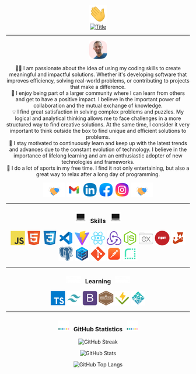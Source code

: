 <div align="center">

<a href="https://github.com/BenjaMura"><img src="images/Wave.gif" alt="Wave" width="50" title="Welcome!"/></a>
<br/>
<a href="https://github.com/BenjaMura"><img src="https://readme-typing-svg.herokuapp.com?font=Murecho&size=32&center=true&pause=1000&width=435&lines=Hi!+I'm+Benjamin;Full+Stack+Web+Developer" alt="Title" title="Hi, there!"/></a>

<hr/>

<a href="https://github.com/BenjaMura"><img src="images/BenjaMura.png" alt="BenjaMura" width="50" title="Nice pic right?"/></a>

👨‍💻 I am passionate about the idea of using my coding skills to create meaningful and impactful solutions. Whether it's developing software that improves efficiency, solving real-world problems, or contributing to projects that make a difference.
<br/>
🤝 I enjoy being part of a larger community where I can learn from others and get to have a positive impact. I believe in the important power of collaboration and the mutual exchange of knowledge.
<br/>
💡 I find great satisfaction in solving complex problems and puzzles. My logical and analytical thinking allows me to face challenges in a more structured way to find creative solutions. At the same time, I consider it very important to think outside the box to find unique and efficient solutions to problems.
<br/>
🚀 I stay motivated to continuously learn and keep up with the latest trends and advances due to the constant evolution of technology. I believe in the importance of lifelong learning and am an enthusiastic adopter of new technologies and frameworks.
<br/>
🏃 I do a lot of sports in my free time. I find it not only entertaining, but also a great way to relax after a long day of programming.

<a href="https://github.com/BenjaMura"><img src="images/Handshake.gif" alt="Handshake" height="40" width="60" title="Let's connect!"/></a>
<a href="mailto:benjaminmuratore1@gmail.com"><img src="images/Gmail.png" alt="Gmail" height="40" width="40" title="Gmail"/></a>
<a href="https://www.linkedin.com/in/benjamín-muratore-8a5928192"><img src="images/Linkedin.png" alt="Linkedin" height="40" width="40" title="Linkedin"/></a>
<a href="https://www.facebook.com/benjamin.muratore"><img src="images/Facebook.png" alt="Facebook" height="40" width="40" title="Facebook"/></a>
<a href="https://www.instagram.com/benjaminmuratore"><img src="images/Instagram.png" alt="Instagram" height="40" width="40" title="Instagram"/></a>
<a href="https://github.com/BenjaMura"><img src="images/Handshake.gif" alt="Handshake" height="40" width="60" title="You know where to find me!"/></a>

<hr/>

<h3> <a href="https://github.com/BenjaMura"><img src="images/Skills.webp" alt="Skills" width="30" title="My stack"></a> &nbsp Skills &nbsp <a href="https://github.com/BenjaMura"><img src="images/Skills.webp" alt="Skills" width="30" title="Take a look"> </h3>

<a href="https://developer.mozilla.org/en-US/docs/Web/JavaScript"><img src="images/Javascript.png" alt="Javascript" title="Javascript" height="40" width="40"></a>
<a href="https://developer.mozilla.org/en-US/docs/Web/HTML"><img src="images/Html.png" alt="HTML" title="HTML" height="40" width="40"></a>
<a href="https://developer.mozilla.org/en-US/docs/Web/CSS"><img src="images/Css.png" alt="CSS" title="CSS" height="40" width="40"></a>
<a href="https://code.visualstudio.com"><img src="images/VisualStudioCode.png" alt="VSCode" title="VSCode" height="40" width="40"></a>
<a href="https://vitejs.dev"><img src="images/Vite.png" alt="Vite" title="Vite" height="40" width="40"></a>
<a href="https://react.dev"><img src="images/React.png" alt="React" title="React" height="40" width="40"></a>
<a href="https://redux.js.org"><img src="images/Redux.png" alt="Redux" title="Redux" height="40" width="40"></a>
<a href="https://nodejs.org"><img src="images/Nodejs.png" alt="Nodejs" title="Nodejs" height="40" width="40"></a>
<a href="https://expressjs.com"><img src="images/Express.png" alt="Express" title="Express" height="40" width="40"></a>
<a href="https://www.npmjs.com"><img src="images/Npm.png" alt="Npm" title="Npm" height="40" width="40"></a>
<a href="https://jestjs.io"><img src="images/Jest.png" alt="Jest" title="Jest" height="40" width="40"></a>
<a href="https://www.postgresql.org"><img src="images/Postgresql.png" alt="Postgresql" title="PostgreSQL" height="40" width="40"></a>
<a href="https://sequelize.org"><img src="images/Sequelize.png" alt="Sequelize" title="Sequelize" height="40" width="40"></a>
<a href="https://git-scm.com"><img src="images/Git.png" alt="Git" title="Git" height="40" width="40"></a>
<a href="https://www.postman.com"><img src="images/Postman.png" alt="Postman" title="Postman" height="40" width="40"></a>
<a href="https://render.com"><img src="images/Render.png" alt="Render" title="Render" height="40" width="40"></a>

<hr/>

<h3> <a href="https://github.com/BenjaMura"><img src="images/Loading.gif" alt="Loading" width="40" title="Loading"></a> &nbsp Learning &nbsp <a href="https://github.com/BenjaMura"><img src="images/Loading.gif" alt="Loading" width="40" title="Coming soon!"></a> </h3>

<a href="https://www.typescriptlang.org"><img src="images/Typescript.png" alt="Typescript" title="Typescript" height="40" width="40"></a>
<a href="https://tailwindcss.com"><img src="images/Tailwind.png" alt="Tailwind" title="Tailwind" height="40" width="40"></a>
<a href="https://getbootstrap.com"><img src="images/Bootstrap.png" alt="Bootstrap" title="Bootstrap" height="40" width="40"></a>
<a href="https://mochajs.org"><img src="images/Mocha.png" alt="Mocha" title="Mocha" height="40" width="40"></a>
<a href="https://vitest.dev"><img src="images/Vitest.png" alt="Vitest" title="Vitest" height="40" width="40"></a>
<a href="https://www.netlify.com"><img src="images/Netlify.png" alt="Netlify" title="Netlify" height="40" width="40"></a>

<hr/>

<h3> <a href="https://github.com/BenjaMura"><img src="images/Bars.webp" alt="Bars" width="30" title="Stats"></a> &nbsp GitHub Statistics &nbsp <a href="https://github.com/BenjaMura"><img src="images/Bars.webp" alt="Bars" width="30" title="Keeping up"></a> </h3>

![GitHub Streak](https://streak-stats.demolab.com?user=BenjaMura&theme=ambient-gradient&hide_border=true&currStreakNum=yellow&border_radius=20&ring=gold&fire=orange&currStreakLabel=gold&card_width=700)

![GitHub Stats](https://github-readme-stats.vercel.app/api?username=BenjaMura&show_icons=true&border_radius=20&hide_border=true&hide_title=true&card_width=300&theme=one_dark_pro)

![GitHub Top Langs](https://github-readme-stats.vercel.app/api/top-langs/?username=BenjaMura&border_radius=20&hide_border=true&card_width=300&layout=compact&theme=one_dark_pro)

</div>